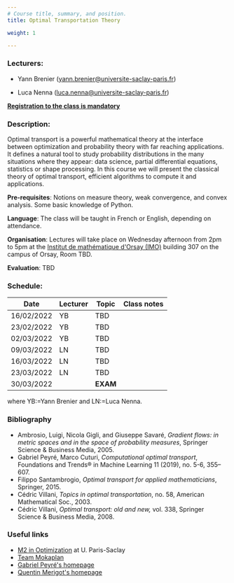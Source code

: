 ```yaml
---
# Course title, summary, and position.
title: Optimal Transportation Theory

weight: 1

---
```


### Lecturers:
- Yann Brenier (yann.brenier@universite-saclay-paris.fr)

- Luca Nenna (luca.nenna@universite-saclay-paris.fr)

**[Registration to the class  is mandatory](https://forms.gle/2BVsMQeeRTnULjc69)**

### Description:
Optimal transport is a powerful mathematical theory at the interface between optimization and probability theory with far reaching applications. It defines a natural tool to study probability distributions in the many situations where they appear: data science, partial differential equations, statistics or shape processing. In this course we will present the classical theory of optimal transport, efficient algorithms to compute it and applications.

**Pre-requisites**: Notions on measure theory, weak convergence, and convex analysis. Some basic knowledge of Python.

**Language**: The class will be taught in French or English, depending on attendance.

**Organisation**: Lectures will take place on Wednesday afternoon from 2pm to 5pm  at the [Institut de mathématique d'Orsay (IMO)](https://www.imo.universite-paris-saclay.fr/fr/contacts/) building 307 on the campus of Orsay, Room TBD.  

**Evaluation**: TBD

### Schedule:
| Date  	|  Lecturer	|  Topic	| Class notes|  
| ----- | ----- | ----- | ----- |
| 16/02/2022 | YB	|  TBD	  |  	|
| 23/02/2022 | YB	|  TBD	  |  	|
| 02/03/2022 | YB	|  TBD	  |  	|
| 09/03/2022 | LN	|  TBD	  |  	|
| 16/03/2022 | LN	|  TBD	  |  	|
| 23/03/2022 | LN	|  TBD	  |  	|
| 30/03/2022 | 	|  **EXAM**|  	|

where YB:=Yann Brenier and LN:=Luca Nenna.

### Bibliography
- Ambrosio, Luigi, Nicola Gigli, and Giuseppe Savaré, *Gradient flows: in metric spaces and in the space of probability measures*, Springer Science & Business Media, 2005.
- Gabriel Peyré, Marco Cuturi, *Computational optimal transport*, Foundations and Trends® in Machine Learning 11 (2019), no. 5-6, 355–607.
- Filippo Santambrogio, *Optimal transport for applied mathematicians*, Springer, 2015.
- Cédric Villani, *Topics in optimal transportation*, no. 58, American Mathematical Soc., 2003.
- Cédric Villani,  *Optimal transport: old and new,* vol. 338, Springer Science & Business Media, 2008.

### Useful links
- [M2 in Optimization](https://www.imo.universite-paris-saclay.fr/-optimization-?lang=fr) at U. Paris-Saclay
- [Team Mokaplan](https://team.inria.fr/mokaplan/)
- [Gabriel Peyré's homepage](http://www.gpeyre.com/teaching/)
- [Quentin Merigot's homepage](http://quentin.mrgt.fr)



